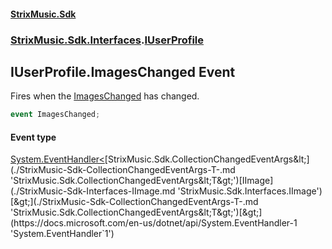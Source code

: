 #### [StrixMusic.Sdk](./index.md 'index')
### [StrixMusic.Sdk.Interfaces](./StrixMusic-Sdk-Interfaces.md 'StrixMusic.Sdk.Interfaces').[IUserProfile](./StrixMusic-Sdk-Interfaces-IUserProfile.md 'StrixMusic.Sdk.Interfaces.IUserProfile')
## IUserProfile.ImagesChanged Event
Fires when the [ImagesChanged](./StrixMusic-Sdk-Interfaces-IUserProfile-ImagesChanged.md 'StrixMusic.Sdk.Interfaces.IUserProfile.ImagesChanged') has changed.  
```csharp
event ImagesChanged;
```
#### Event type
[System.EventHandler&lt;](https://docs.microsoft.com/en-us/dotnet/api/System.EventHandler-1 'System.EventHandler`1')[StrixMusic.Sdk.CollectionChangedEventArgs&lt;](./StrixMusic-Sdk-CollectionChangedEventArgs-T-.md 'StrixMusic.Sdk.CollectionChangedEventArgs&lt;T&gt;')[IImage](./StrixMusic-Sdk-Interfaces-IImage.md 'StrixMusic.Sdk.Interfaces.IImage')[&gt;](./StrixMusic-Sdk-CollectionChangedEventArgs-T-.md 'StrixMusic.Sdk.CollectionChangedEventArgs&lt;T&gt;')[&gt;](https://docs.microsoft.com/en-us/dotnet/api/System.EventHandler-1 'System.EventHandler`1')
